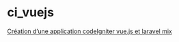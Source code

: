 # ci_vuejs

[Création d’une application codeIgniter vue.js et laravel mix](https://medium.com/@jabrane.pro/cr%C3%A9ation-dune-application-codeigniter-vue-js-et-laravel-mix-7beab5d0d1d5?source=friends_link&sk=3a62fd2cabe2d12c6f945795361385de)